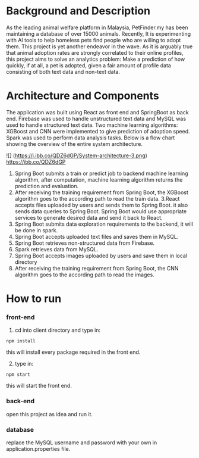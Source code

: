 # Background and Description
As the leading animal welfare platform in Malaysia, PetFinder.my has been maintaining a database of over 15000 animals. Recently, It is experimenting with AI tools to help homeless pets find people who are willing to adopt them. This project is yet another endeavor in the wave. As it is arguably true that animal adoption rates are strongly correlated to their online profiles,  this project aims to solve an analytics problem: Make a prediction of how quickly, if at all, a pet is adopted, given a fair amount of profile data consisting of both text data and non-text data. 
# Architecture and Components
The application was built using React as front end and SpringBoot as back end. Firebase was used to handle unstructured text data and MySQL was used to handle structured text data. Two machine learning algorithms: XGBoost and CNN were implemented to give prediction of adoption speed. Spark was used to perform data analysis tasks. Below is a flow chart showing the overview of the entire system architecture.

![] (https://i.ibb.co/QDZ6dGP/System-architecture-3.png)
https://ibb.co/QDZ6dGP
1. Spring Boot submits a train or predict job to backend machine learning algorithm, after computation, machine learning algorithm returns the prediction and evaluation.
2. After receiving the training requirement from Spring Boot, the XGBoost algorithm goes to the according path to read the train data.
3.React accepts files uploaded by users and sends them to Spring Boot. it also sends data queries to Spring Boot. Spring Boot would use appropriate services to generate desired data and send it back to React. 
4. Spring Boot submits data exploration requirements to the backend, it will be done in spark.
5. Spring Boot accepts uploaded text files and saves them in MySQL. 
6. Spring Boot retrieves non-structured data from Firebase.
7. Spark retrieves data from MySQL.
8. Spring Boot accepts images uploaded by users and save them in local directory
9. After receiving the training requirement from Spring Boot, the CNN algorithm goes to the according path to read the images.

# How to run
### front-end
1. cd into client directory and type in:
```
npm install
```
this will install every package required in the front end.

2. type in:
```
npm start
```
this will start the front end. 

### back-end
open this project as idea and run it.

### database
replace the MySQL username and password with your own in application.properties file.
